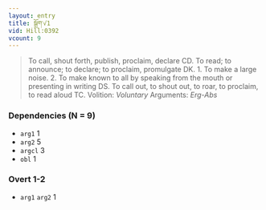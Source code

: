 ```yaml
---
layout: entry
title: སྒྲོག་√1
vid: Hill:0392
vcount: 9
---
```

> To call, shout forth, publish, proclaim, declare CD\. To read; to announce; to declare; to proclaim, promulgate DK\. 1\. To make a large noise\. 2\. To make known to all by speaking from the mouth or presenting in writing DS\. To call out, to shout out, to roar, to proclaim, to read aloud TC\.
> Volition: _Voluntary_
> Arguments: _Erg-Abs_


### Dependencies (N = 9)
* `arg1` 1
* `arg2` 5
* `argcl` 3
* `obl` 1


### Overt 1-2
* `arg1` `arg2` 1
